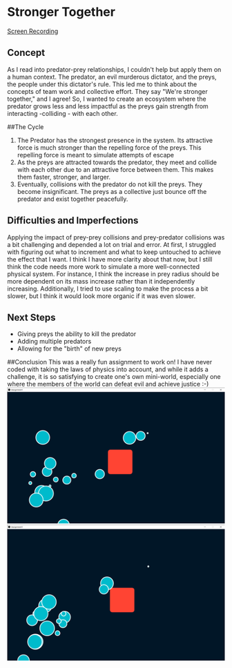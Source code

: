 # Stronger Together
[Screen Recording](https://www.youtube.com/watch?v=vLMYLRdXG7s&feature=youtu.be)

## Concept
As I read into predator-prey relationships, I couldn't help but apply them on a human context. The predator, an evil murderous dictator, and the preys, the people under this dictator's rule. This led me to think about the concepts of team work and collective effort. They say "We're stronger together," and I agree! So, I wanted to create an ecosystem where the predator grows less and less impactful as the preys gain strength from interacting -colliding - with each other. 

##The Cycle 
1. The Predator has the strongest presence in the system. Its attractive force is much stronger than the repelling force of the preys. This repelling force is meant to simulate attempts of escape 
2. As the preys are attracted towards the predator, they meet and collide with each other due to an attractive force between them. This makes them faster, stronger, and larger. 
3. Eventually, collisions with the predator do not kill the preys. They become insignificant. The preys as a collective just bounce off the predator and exist together peacefully. 

## Difficulties and Imperfections
Applying the impact of prey-prey collisions and prey-predator collisions was a bit challenging and depended a lot on trial and error. At first, I struggled with figuring out what to increment and what to keep untouched to achieve the effect that I want. I think I have more clarity about that now, but I still think the code needs more work to simulate a more well-connected physical system. For instance, I think the increase in prey radius should be more dependent on its mass increase rather than it independently increasing. Additionally, I tried to use scaling to make the process a bit slower, but I think it would look more organic if it was even slower.

## Next Steps
- Giving preys the ability to kill the predator
- Adding multiple predators
- Allowing for the "birth" of new preys


##Conclusion
This was a really fun assignment to work on! I have never coded with taking the laws of physics into account, and while it adds a challenge, it is so satisfying to create one's own mini-world, especially one where the members of the world can defeat evil and achieve justice :-) 
![Screenshot1](feb14/Screenshot1.png)
![Screenshot2](feb14/Screenshot2.png)
